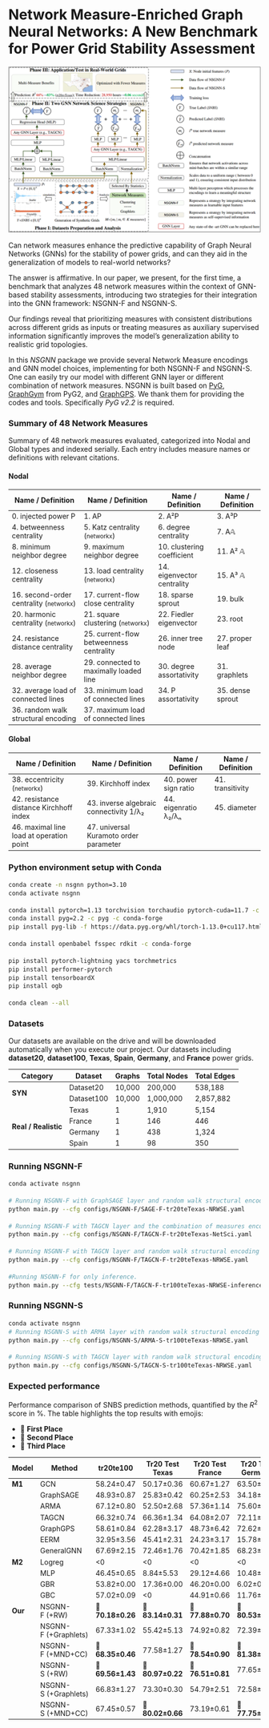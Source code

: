 # Network Measure-Enriched Graph Neural Networks: A New Benchmark for Power Grid Stability Assessment

![NSGNN-viz](./NSGNN.png)

Can network measures enhance the predictive capability of Graph Neural Networks (GNNs) for the stability of power grids, and can they aid in the generalization of models to real-world networks?

The answer is affirmative. In our paper, we present, for the first time, a benchmark that analyzes 48 network measures within the context of GNN-based stability assessments, introducing two strategies for their integration into the GNN framework: NSGNN-F and NSGNN-S.

Our findings reveal that prioritizing measures with consistent distributions across different grids as inputs or treating measures as auxiliary supervised information significantly improves the model’s generalization ability to realistic grid topologies.

In this *NSGNN* package we provide several Network Measure encodings and GNN model choices, implementing for both NSGNN-F and NSGNN-S. One can easily try our model with different GNN layer or different combination of network measures. NSGNN is built based on [PyG](https://www.pyg.org/), [GraphGym](https://pytorch-geometric.readthedocs.io/en/2.0.0/notes/graphgym.html) from PyG2, and [GraphGPS](https://github.com/rampasek/GraphGPS). We thank them for providing the codes and tools.
Specifically *PyG v2.2* is required.

### Summary of 48 Network Measures
Summary of 48 network measures evaluated, categorized into Nodal and Global types and indexed serially. Each entry includes measure names or definitions with relevant citations.

#### Nodal

<table>
  <thead>
    <tr>
      <th>Name / Definition</th>
      <th>Name / Definition</th>
      <th>Name / Definition</th>
      <th>Name / Definition</th>
    </tr>
  </thead>
  <tbody>
    <tr>
      <td>0. injected power P</td>
      <td>1. AP</td>
      <td>2. A²P</td>
      <td>3. A³P</td>
    </tr>
    <tr>
      <td>4. betweenness centrality</td>
      <td>5. Katz centrality (<small>networkx</small>)</td>
      <td>6. degree centrality</td>
      <td>7. A&#x1D538;</td>
    </tr>
    <tr>
      <td>8. minimum neighbor degree</td>
      <td>9. maximum neighbor degree</td>
      <td>10. clustering coefficient</td>
      <td>11. A² &#x1D538;</td>
    </tr>
    <tr>
      <td>12. closeness centrality</td>
      <td>13. load centrality (<small>networkx</small>)</td>
      <td>14. eigenvector centrality</td>
      <td>15. A³ &#x1D538;</td>
    </tr>
    <tr>
      <td>16. second-order centrality (<small>networkx</small>)</td>
      <td>17. current-flow close centrality</td>
      <td>18. sparse sprout</td>
      <td>19. bulk</td>
    </tr>
    <tr>
      <td>20. harmonic centrality (<small>networkx</small>)</td>
      <td>21. square clustering (<small>networkx</small>)</td>
      <td>22. Fiedler eigenvector</td>
      <td>23. root</td>
    </tr>
    <tr>
      <td>24. resistance distance centrality</td>
      <td>25. current-flow betweenness centrality</td>
      <td>26. inner tree node</td>
      <td>27. proper leaf</td>
    </tr>
    <tr>
      <td>28. average neighbor degree</td>
      <td>29. connected to maximally loaded line</td>
      <td>30. degree assortativity</td>
      <td>31. graphlets</td>
    </tr>
    <tr>
      <td>32. average load of connected lines</td>
      <td>33. minimum load of connected lines</td>
      <td>34. P assortativity</td>
      <td>35. dense sprout</td>
    </tr>
    <tr>
      <td>36. random walk structural encoding</td>
      <td>37. maximum load of connected lines</td>
      <td></td>
      <td></td>
    </tr>
  </tbody>
</table>

#### Global

<table>
  <thead>
    <tr>
      <th>Name / Definition</th>
      <th>Name / Definition</th>
      <th>Name / Definition</th>
      <th>Name / Definition</th>
    </tr>
  </thead>
  <tbody>
    <tr>
      <td>38. eccentricity (<small>networkx</small>)</td>
      <td>39. Kirchhoff index</td>
      <td>40. power sign ratio</td>
      <td>41. transitivity</td>
    </tr>
    <tr>
      <td>42. resistance distance Kirchhoff index</td>
      <td>43. inverse algebraic connectivity 1/&lambda;₂</td>
      <td>44. eigenratio &lambda;₂/&lambda;ₙ</td>
      <td>45. diameter</td>
    </tr>
    <tr>
      <td>46. maximal line load at operation point</td>
      <td>47. universal Kuramoto order parameter</td>
      <td></td>
      <td></td>
    </tr>
  </tbody>
</table>


### Python environment setup with Conda

```bash
conda create -n nsgnn python=3.10
conda activate nsgnn

conda install pytorch=1.13 torchvision torchaudio pytorch-cuda=11.7 -c pytorch -c nvidia
conda install pyg=2.2 -c pyg -c conda-forge
pip install pyg-lib -f https://data.pyg.org/whl/torch-1.13.0+cu117.html

conda install openbabel fsspec rdkit -c conda-forge

pip install pytorch-lightning yacs torchmetrics
pip install performer-pytorch
pip install tensorboardX
pip install ogb

conda clean --all
```

### Datasets

Our datasets are available on the drive and will be downloaded automatically when you execute our project. Our datasets including **dataset20**, **dataset100**, **Texas**, **Spain**, **Germany**, and **France** power grids.
<table>
  <thead>
    <tr>
      <th>Category</th>
      <th>Dataset</th>
      <th>Graphs</th>
      <th>Total Nodes</th>
      <th>Total Edges</th>
    </tr>
  </thead>
  <tbody>
    <tr>
      <td rowspan="2"><strong>SYN</strong></td>
      <td>Dataset20</td>
      <td>10,000</td>
      <td>200,000</td>
      <td>538,188</td>
    </tr>
    <tr>
      <td>Dataset100</td>
      <td>10,000</td>
      <td>1,000,000</td>
      <td>2,857,882</td>
    </tr>
    <tr>
      <td rowspan="4"><strong>Real / Realistic</strong></td>
      <td>Texas</td>
      <td>1</td>
      <td>1,910</td>
      <td>5,154</td>
    </tr>
    <tr>
      <td>France</td>
      <td>1</td>
      <td>146</td>
      <td>446</td>
    </tr>
    <tr>
      <td>Germany</td>
      <td>1</td>
      <td>438</td>
      <td>1,324</td>
    </tr>
    <tr>
      <td>Spain</td>
      <td>1</td>
      <td>98</td>
      <td>350</td>
    </tr>
  </tbody>
</table>

### Running NSGNN-F
```bash
conda activate nsgnn

# Running NSGNN-F with GraphSAGE layer and random walk structural encoding for training on dataset20 and testing on Texas.
python main.py --cfg configs/NSGNN-F/SAGE-F-tr20teTexas-NRWSE.yaml

# Running NSGNN-F with TAGCN layer and the combination of measures encoding for training on dataset20 and testing on Texas.
python main.py --cfg configs/NSGNN-F/TAGCN-F-tr20teTexas-NetSci.yaml

# Running NSGNN-F with TAGCN layer and random walk structural encoding for training on dataset20 and testing on Texas.
python main.py --cfg configs/NSGNN-F/TAGCN-F-tr20teTexas-NRWSE.yaml

#Running NSGNN-F for only inference.
python main.py --cfg tests/NSGNN-F/TAGCN-F-tr100teTexas-NRWSE-inference.yaml
```

### Running NSGNN-S
```bash
conda activate nsgnn
# Running NSGNN-S with ARMA layer with random walk structural encoding
python main.py --cfg configs/NSGNN-S/ARMA-S-tr100teTexas-NRWSE.yaml

# Running NSGNN-S with TAGCN layer with random walk structural encoding
python main.py --cfg configs/NSGNN-S/TAGCN-S-tr100teTexas-NRWSE.yaml
```

### Expected performance

Performance comparison of SNBS prediction methods, quantified by the $R^2$ score in %. The table highlights the top results with emojis:
- 🥇 **First Place**
- 🥈 **Second Place**
- 🥉 **Third Place**

| **Model** | **Method**             | **tr20te100**       | **Tr20 Test Texas**   | **Tr20 Test France**   | **Tr20 Test Germany**  | **Tr20 Test Spain**    | **Tr100 Test Texas**    | **Tr100 Test France**  | **Tr100 Test Germany** | **Tr100 Test Spain**    |
|-----------|------------------------|---------------------|-----------------------|------------------------|------------------------|------------------------|-------------------------|------------------------|------------------------|-------------------------|
| **M1**    | GCN                    | 58.24±0.47          | 50.17±0.36            | 60.67±1.27             | 63.50±0.35             | 22.47±1.18             | 48.56±1.02              | 77.36±1.08             | 79.31±0.74             | 65.25±1.21              |
|           | GraphSAGE              | 48.93±0.87          | 25.83±0.42            | 60.25±2.53             | 34.18±2.93             | 9.03±3.44              | 62.95±4.12              | 78.63±1.32             | 73.84±1.68             | 71.00±1.25              |
|           | ARMA                   | 67.12±0.80          | 52.50±2.68            | 57.36±1.14             | 75.60±0.21             | 16.73±9.75             | 63.95±2.27              | 88.69±1.22             | 90.84±0.20             | 71.12±3.26              |
|           | TAGCN                  | 66.32±0.74          | 66.36±1.34            | 64.08±2.07             | 72.11±0.67             | 41.47±0.83             | 83.31±1.46              | 90.47±0.53             | 91.09±0.21             | 83.47±1.26              |
|           | GraphGPS               | 58.61±0.84          | 62.28±3.17            | 48.73±6.42             | 72.62±1.02             | 39.95±2.58             | 83.44±0.48              | 90.60±0.71             | 90.11±1.01             | 71.56±0.79              |
|           | EERM                   | 32.95±3.56          | 45.41±2.31            | 24.23±3.17             | 15.78±3.17             | 1.24±3.28              | 48.98±4.37              | 22.10±3.88             | 34.65±2.28             | 2.27±3.19               |
|           | GeneralGNN             | 67.69±2.15          | 72.46±1.76            | 70.42±1.85             | 68.23±2.16             | 63.65±2.16             | 80.78±1.21              | 82.17±1.37             | 82.39±1.28             | 64.08±1.85              |
| **M2**    | Logreg                 | &lt;0                | &lt;0                  | &lt;0                   | &lt;0                   | &lt;0                   | &lt;0                    | &lt;0                  | &lt;0                  | &lt;0                    |
|           | MLP                    | 46.45±0.65          | 8.84±5.53             | 29.12±4.66             | 10.48±3.11             | &lt;0                   | 26.51±2.31              | 65.79±1.26             | 44.76±1.50             | 36.51±2.22              |
|           | GBR                    | 53.82±0.00          | 17.36±0.00            | 46.20±0.00             | 6.02±0.00              | &lt;0                   | 26.84±1.08              | 69.09±0.14             | 59.04±0.97             | 27.43±1.03              |
|           | GBC                    | 57.02±0.09          | &lt;0                  | 44.91±0.66             | 11.76±0.64             | 13.26±2.12             | &lt;0                    | 63.45±2.10             | 40.41±0.17             | 42.53±1.70              |
| **Our**   | NSGNN-F&nbsp;(+RW)          | **🥇 70.18±0.26**   | **🥇 83.14±0.31**     | **🥈 77.88±0.70**      | **🥈 80.53±1.44**      | **🥈 75.68±1.53**      | **🥉 90.36±1.04**        | **🥇 91.69±0.50**      | **🥈 93.56±0.48**      | **🥈 92.10±1.18**        |
|           | NSGNN-F&nbsp;(+Graphlets)   | 67.33±1.02          | 55.42±5.13            | 74.92±0.82             | 72.39±1.94             | **🥇 78.79±0.55**      | **🥇 91.18±0.22**        | 90.61±1.05 🥉          | 92.98±0.20             | **🥇 92.86±1.05**        |
|           | NSGNN-F&nbsp;(+MND+CC)      | **🥉 68.35±0.46**   | 77.58±1.27            | **🥇 78.54±0.90**      | **🥇 81.38±0.63**      | **🥉 72.96±0.43**      | **🥈 90.45±0.30**        | **🥈 91.59±0.58**      | **🥉 93.42±0.79**      | **🥉 86.62±1.30**        |
|           | NSGNN-S&nbsp;(+RW)          | **🥈 69.56±1.43**   | **🥈 80.97±0.22**     | **🥉 76.51±0.81**      | 77.65±0.52             | 59.40±0.78             | 89.59±1.10              | 86.15±0.56             | **🥇 93.67±0.27**      | 84.54±0.38             |
|           | NSGNN-S&nbsp;(+Graphlets)   | 66.83±1.27          | 73.30±0.30            | 54.79±2.51             | 72.58±0.79             | 46.14±3.84             | 87.67±1.66              | 85.88±0.38             | 89.90±0.57             | 82.52±0.99             |
|           | NSGNN-S&nbsp;(+MND+CC)      | 67.45±0.57          | **🥉 80.02±0.66**     | 73.19±0.61             | **🥉 77.75±0.94**      | 54.12±1.40             | 87.72±0.90              | 89.98±1.22             | 91.25±0.62             | 71.83±0.40             |
